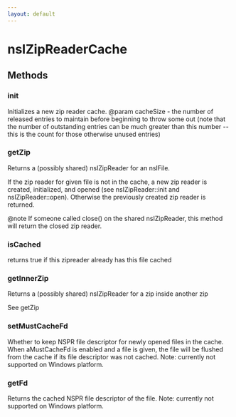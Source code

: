 ```yaml
---
layout: default
---
```


# nsIZipReaderCache #

## Methods ##

### init ###

Initializes a new zip reader cache. 
@param cacheSize - the number of released entries to maintain before
  beginning to throw some out (note that the number of outstanding
  entries can be much greater than this number -- this is the count
  for those otherwise unused entries)


### getZip ###

Returns a (possibly shared) nsIZipReader for an nsIFile.

If the zip reader for given file is not in the cache, a new zip reader
is created, initialized, and opened (see nsIZipReader::init and 
nsIZipReader::open). Otherwise the previously created zip reader is 
returned.

@note If someone called close() on the shared nsIZipReader, this method 
      will return the closed zip reader.


### isCached ###

returns true if this zipreader already has this file cached


### getInnerZip ###

Returns a (possibly shared) nsIZipReader for a zip inside another zip

See getZip


### setMustCacheFd ###

Whether to keep NSPR file descriptor for newly opened files in the cache.
When aMustCacheFd is enabled and a file is given, the file will be flushed
from the cache if its file descriptor was not cached.
Note: currently not supported on Windows platform.


### getFd ###

Returns the cached NSPR file descriptor of the file.
Note: currently not supported on Windows platform.

